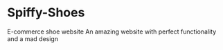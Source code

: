 # Spiffy-Shoes
E-commerce shoe website
An amazing website with perfect functionality and a mad design
